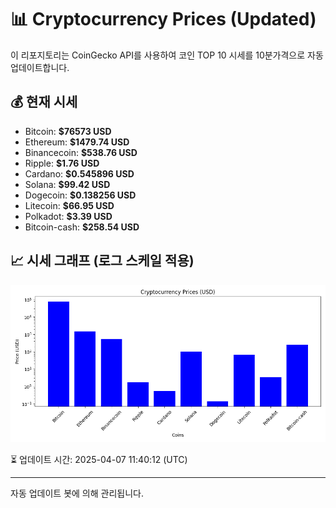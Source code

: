 
# 📊 Cryptocurrency Prices (Updated)

이 리포지토리는 CoinGecko API를 사용하여 코인 TOP 10 시세를 10분가격으로 자동 업데이트합니다.

## 💰 현재 시세
- Bitcoin: **$76573 USD**
- Ethereum: **$1479.74 USD**
- Binancecoin: **$538.76 USD**
- Ripple: **$1.76 USD**
- Cardano: **$0.545896 USD**
- Solana: **$99.42 USD**
- Dogecoin: **$0.138256 USD**
- Litecoin: **$66.95 USD**
- Polkadot: **$3.39 USD**
- Bitcoin-cash: **$258.54 USD**

## 📈 시세 그래프 (로그 스케일 적용)
![Crypto Prices](crypto_prices.png)

⏳ 업데이트 시간: 2025-04-07 11:40:12 (UTC)

---
자동 업데이트 봇에 의해 관리됩니다.
